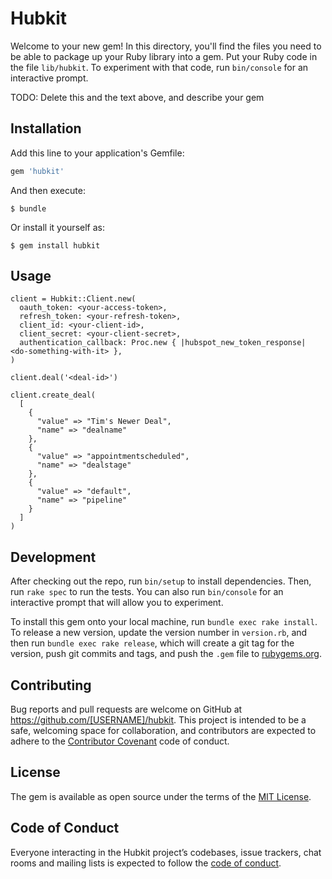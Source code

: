 # Hubkit

Welcome to your new gem! In this directory, you'll find the files you need to be able to package up your Ruby library into a gem. Put your Ruby code in the file `lib/hubkit`. To experiment with that code, run `bin/console` for an interactive prompt.

TODO: Delete this and the text above, and describe your gem

## Installation

Add this line to your application's Gemfile:

```ruby
gem 'hubkit'
```

And then execute:

    $ bundle

Or install it yourself as:

    $ gem install hubkit

## Usage

```
client = Hubkit::Client.new(
  oauth_token: <your-access-token>,
  refresh_token: <your-refresh-token>,
  client_id: <your-client-id>,
  client_secret: <your-client-secret>,
  authentication_callback: Proc.new { |hubspot_new_token_response| <do-something-with-it> },
)

client.deal('<deal-id>')

client.create_deal(
  [
    {
      "value" => "Tim's Newer Deal",
      "name" => "dealname"
    },
    {
      "value" => "appointmentscheduled",
      "name" => "dealstage"
    },
    {
      "value" => "default",
      "name" => "pipeline"
    }
  ]
)
```

## Development

After checking out the repo, run `bin/setup` to install dependencies. Then, run `rake spec` to run the tests. You can also run `bin/console` for an interactive prompt that will allow you to experiment.

To install this gem onto your local machine, run `bundle exec rake install`. To release a new version, update the version number in `version.rb`, and then run `bundle exec rake release`, which will create a git tag for the version, push git commits and tags, and push the `.gem` file to [rubygems.org](https://rubygems.org).

## Contributing

Bug reports and pull requests are welcome on GitHub at https://github.com/[USERNAME]/hubkit. This project is intended to be a safe, welcoming space for collaboration, and contributors are expected to adhere to the [Contributor Covenant](http://contributor-covenant.org) code of conduct.

## License

The gem is available as open source under the terms of the [MIT License](https://opensource.org/licenses/MIT).

## Code of Conduct

Everyone interacting in the Hubkit project’s codebases, issue trackers, chat rooms and mailing lists is expected to follow the [code of conduct](https://github.com/[USERNAME]/hubkit/blob/master/CODE_OF_CONDUCT.md).
